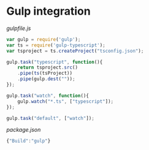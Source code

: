# Gulp integration

_gulpfile.js_
```js
var gulp = require('gulp');
var ts = require('gulp-typescript');
var tsproject = ts.createProject("tsconfig.json");

gulp.task("typescript", function(){
    return tsproject.src()
    .pipe(ts(tsProject))
    .pipe(gulp.dest(""));
});

gulp.task("watch", function(){
    gulp.watch("*.ts", ["typescript"]);
});

gulp.task("default", ["watch"]);
```

_package.json_
```js
{"Build":"gulp"}
```